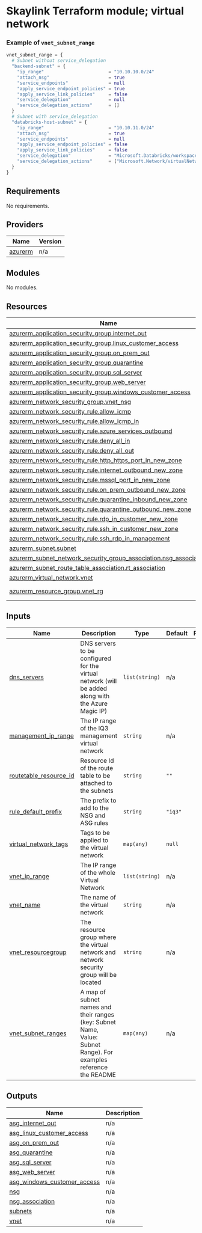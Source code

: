 # Skaylink Terraform module; virtual network

### Example of `vnet_subnet_range`
```terraform
vnet_subnet_range = {
  # Subnet without service_delegation
  "backend-subnet" = {
    "ip_range"                        = "10.10.10.0/24"
    "attach_nsg"                      = true
    "service_endpoints"               = null
    "apply_service_endpoint_policies" = true
    "apply_service_link_policies"     = false
    "service_delegation"              = null
    "service_delegation_actions"      = []
  }
  # Subnet with service_delegation
  "databricks-host-subnet" = {
    "ip_range"                        = "10.10.11.0/24"
    "attach_nsg"                      = true
    "service_endpoints"               = null
    "apply_service_endpoint_policies" = false
    "apply_service_link_policies"     = false
    "service_delegation"              = "Microsoft.Databricks/workspaces",
    "service_delegation_actions"      = ["Microsoft.Network/virtualNetworks/subnets/join/action", "Microsoft.Network/virtualNetworks/subnets/prepareNetworkPolicies/action", "Microsoft.Network/virtualNetworks/subnets/unprepareNetworkPolicies/action", ]
  }
}
```
<!-- BEGIN_TF_DOCS -->
## Requirements

No requirements.

## Providers

| Name | Version |
|------|---------|
| <a name="provider_azurerm"></a> [azurerm](#provider\_azurerm) | n/a |

## Modules

No modules.

## Resources

| Name | Type |
|------|------|
| [azurerm_application_security_group.internet_out](https://registry.terraform.io/providers/hashicorp/azurerm/latest/docs/resources/application_security_group) | resource |
| [azurerm_application_security_group.linux_customer_access](https://registry.terraform.io/providers/hashicorp/azurerm/latest/docs/resources/application_security_group) | resource |
| [azurerm_application_security_group.on_prem_out](https://registry.terraform.io/providers/hashicorp/azurerm/latest/docs/resources/application_security_group) | resource |
| [azurerm_application_security_group.quarantine](https://registry.terraform.io/providers/hashicorp/azurerm/latest/docs/resources/application_security_group) | resource |
| [azurerm_application_security_group.sql_server](https://registry.terraform.io/providers/hashicorp/azurerm/latest/docs/resources/application_security_group) | resource |
| [azurerm_application_security_group.web_server](https://registry.terraform.io/providers/hashicorp/azurerm/latest/docs/resources/application_security_group) | resource |
| [azurerm_application_security_group.windows_customer_access](https://registry.terraform.io/providers/hashicorp/azurerm/latest/docs/resources/application_security_group) | resource |
| [azurerm_network_security_group.vnet_nsg](https://registry.terraform.io/providers/hashicorp/azurerm/latest/docs/resources/network_security_group) | resource |
| [azurerm_network_security_rule.allow_icmp](https://registry.terraform.io/providers/hashicorp/azurerm/latest/docs/resources/network_security_rule) | resource |
| [azurerm_network_security_rule.allow_icmp_in](https://registry.terraform.io/providers/hashicorp/azurerm/latest/docs/resources/network_security_rule) | resource |
| [azurerm_network_security_rule.azure_services_outbound](https://registry.terraform.io/providers/hashicorp/azurerm/latest/docs/resources/network_security_rule) | resource |
| [azurerm_network_security_rule.deny_all_in](https://registry.terraform.io/providers/hashicorp/azurerm/latest/docs/resources/network_security_rule) | resource |
| [azurerm_network_security_rule.deny_all_out](https://registry.terraform.io/providers/hashicorp/azurerm/latest/docs/resources/network_security_rule) | resource |
| [azurerm_network_security_rule.http_https_port_in_new_zone](https://registry.terraform.io/providers/hashicorp/azurerm/latest/docs/resources/network_security_rule) | resource |
| [azurerm_network_security_rule.internet_outbound_new_zone](https://registry.terraform.io/providers/hashicorp/azurerm/latest/docs/resources/network_security_rule) | resource |
| [azurerm_network_security_rule.mssql_port_in_new_zone](https://registry.terraform.io/providers/hashicorp/azurerm/latest/docs/resources/network_security_rule) | resource |
| [azurerm_network_security_rule.on_prem_outbound_new_zone](https://registry.terraform.io/providers/hashicorp/azurerm/latest/docs/resources/network_security_rule) | resource |
| [azurerm_network_security_rule.quarantine_inbound_new_zone](https://registry.terraform.io/providers/hashicorp/azurerm/latest/docs/resources/network_security_rule) | resource |
| [azurerm_network_security_rule.quarantine_outbound_new_zone](https://registry.terraform.io/providers/hashicorp/azurerm/latest/docs/resources/network_security_rule) | resource |
| [azurerm_network_security_rule.rdp_in_customer_new_zone](https://registry.terraform.io/providers/hashicorp/azurerm/latest/docs/resources/network_security_rule) | resource |
| [azurerm_network_security_rule.ssh_in_customer_new_zone](https://registry.terraform.io/providers/hashicorp/azurerm/latest/docs/resources/network_security_rule) | resource |
| [azurerm_network_security_rule.ssh_rdp_in_management](https://registry.terraform.io/providers/hashicorp/azurerm/latest/docs/resources/network_security_rule) | resource |
| [azurerm_subnet.subnet](https://registry.terraform.io/providers/hashicorp/azurerm/latest/docs/resources/subnet) | resource |
| [azurerm_subnet_network_security_group_association.nsg_association](https://registry.terraform.io/providers/hashicorp/azurerm/latest/docs/resources/subnet_network_security_group_association) | resource |
| [azurerm_subnet_route_table_association.rt_association](https://registry.terraform.io/providers/hashicorp/azurerm/latest/docs/resources/subnet_route_table_association) | resource |
| [azurerm_virtual_network.vnet](https://registry.terraform.io/providers/hashicorp/azurerm/latest/docs/resources/virtual_network) | resource |
| [azurerm_resource_group.vnet_rg](https://registry.terraform.io/providers/hashicorp/azurerm/latest/docs/data-sources/resource_group) | data source |

## Inputs

| Name | Description | Type | Default | Required |
|------|-------------|------|---------|:--------:|
| <a name="input_dns_servers"></a> [dns\_servers](#input\_dns\_servers) | DNS servers to be configured for the virtual network (will be added along with the Azure Magic IP) | `list(string)` | n/a | yes |
| <a name="input_management_ip_range"></a> [management\_ip\_range](#input\_management\_ip\_range) | The IP range of the IQ3 management virtual network | `string` | n/a | yes |
| <a name="input_routetable_resource_id"></a> [routetable\_resource\_id](#input\_routetable\_resource\_id) | Resource Id of the route table to be attached to the subnets | `string` | `""` | no |
| <a name="input_rule_default_prefix"></a> [rule\_default\_prefix](#input\_rule\_default\_prefix) | The prefix to add to the NSG and ASG rules | `string` | `"iq3"` | no |
| <a name="input_virtual_network_tags"></a> [virtual\_network\_tags](#input\_virtual\_network\_tags) | Tags to be applied to the virtual network | `map(any)` | `null` | no |
| <a name="input_vnet_ip_range"></a> [vnet\_ip\_range](#input\_vnet\_ip\_range) | The IP range of the whole Virtual Network | `list(string)` | n/a | yes |
| <a name="input_vnet_name"></a> [vnet\_name](#input\_vnet\_name) | The name of the virtual network | `string` | n/a | yes |
| <a name="input_vnet_resourcegroup"></a> [vnet\_resourcegroup](#input\_vnet\_resourcegroup) | The resource group where the virtual network and network security group will be located | `string` | n/a | yes |
| <a name="input_vnet_subnet_ranges"></a> [vnet\_subnet\_ranges](#input\_vnet\_subnet\_ranges) | A map of subnet names and their ranges (key: Subnet Name, Value: Subnet Range). For examples reference the README | `map(any)` | n/a | yes |

## Outputs

| Name | Description |
|------|-------------|
| <a name="output_asg_internet_out"></a> [asg\_internet\_out](#output\_asg\_internet\_out) | n/a |
| <a name="output_asg_linux_customer_access"></a> [asg\_linux\_customer\_access](#output\_asg\_linux\_customer\_access) | n/a |
| <a name="output_asg_on_prem_out"></a> [asg\_on\_prem\_out](#output\_asg\_on\_prem\_out) | n/a |
| <a name="output_asg_quarantine"></a> [asg\_quarantine](#output\_asg\_quarantine) | n/a |
| <a name="output_asg_sql_server"></a> [asg\_sql\_server](#output\_asg\_sql\_server) | n/a |
| <a name="output_asg_web_server"></a> [asg\_web\_server](#output\_asg\_web\_server) | n/a |
| <a name="output_asg_windows_customer_access"></a> [asg\_windows\_customer\_access](#output\_asg\_windows\_customer\_access) | n/a |
| <a name="output_nsg"></a> [nsg](#output\_nsg) | n/a |
| <a name="output_nsg_association"></a> [nsg\_association](#output\_nsg\_association) | n/a |
| <a name="output_subnets"></a> [subnets](#output\_subnets) | n/a |
| <a name="output_vnet"></a> [vnet](#output\_vnet) | n/a |
<!-- END_TF_DOCS -->